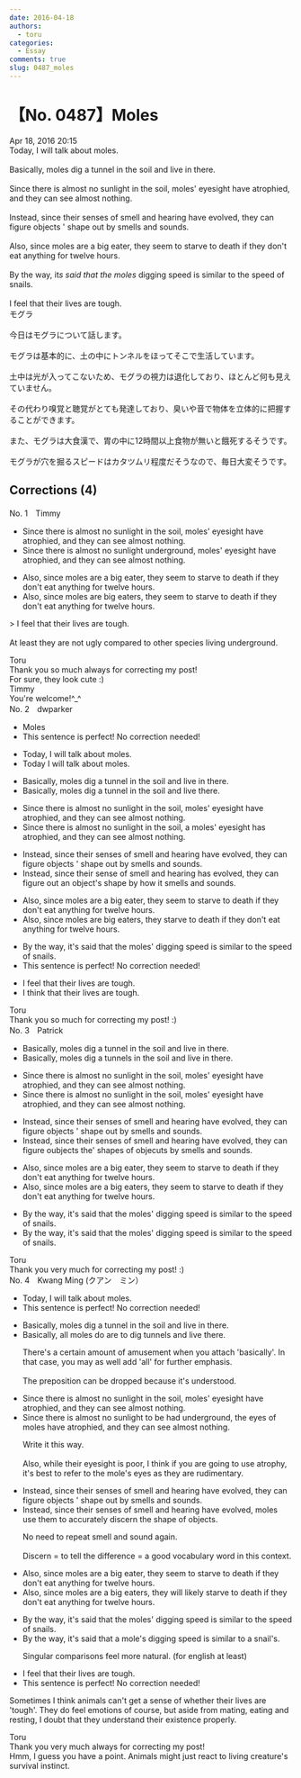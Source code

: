 ```yaml
---
date: 2016-04-18
authors:
  - toru
categories:
  - Essay
comments: true
slug: 0487_moles
---
```


# 【No. 0487】Moles
<div class="date">Apr 18, 2016 20:15</div>
<div id="post"><div id="body_show_ori">
Today, I will talk about moles.<br/><br/>Basically, moles dig a tunnel in the soil and live in there.<br/><br/>Since there is almost no sunlight in the soil, moles' eyesight have atrophied, and they can see almost nothing.<br/><br/>Instead, since their senses of smell and hearing have evolved, they can figure objects ' shape out by smells and sounds.<br/><br/>Also, since moles are a big eater, they seem to starve to death if they don't eat anything for twelve hours.<br/><br/>By the way, it<em>s said that the moles</em> digging speed is similar to the speed of snails.<br/><br/>I feel that their lives are tough.
</div></div>

<!-- more -->

<div id="post_ja"><div id="body_show_mo">
モグラ<br/><br/>今日はモグラについて話します。<br/><br/>モグラは基本的に、土の中にトンネルをほってそこで生活しています。<br/><br/>土中は光が入ってこないため、モグラの視力は退化しており、ほとんど何も見えていません。<br/><br/>その代わり嗅覚と聴覚がとても発達しており、臭いや音で物体を立体的に把握することができます。<br/><br/>また、モグラは大食漢で、胃の中に12時間以上食物が無いと餓死するそうです。<br/><br/>モグラが穴を掘るスピードはカタツムリ程度だそうなので、毎日大変そうです。
</div></div>

## Corrections (4)
<div id="block"><div class="first_name"> No. 1　<span class="just_name">Timmy</span></div><div id="block2">
<ul class="correction_field">
<li class="incorrect">Since there is almost no sunlight in the soil, moles' eyesight have atrophied, and they can see almost nothing.</li>
<li class="corrected correct">
Since there is almost no sunlight <span class="f_blue">underground</span>, moles' eyesight have atrophied, and they can see almost nothing.
</li>
</ul>
<ul class="correction_field">
<li class="incorrect">Also, since moles are a big eater, they seem to starve to death if they don't eat anything for twelve hours.</li>
<li class="corrected correct">
Also, since moles are big eater<span class="f_blue">s</span>, they seem to starve to death if they don't eat anything for twelve hours.
</li>
</ul>
<p class="comment_small">
 &gt; I feel that their lives are tough.
 <br/>
 <br/>
 At least they are not ugly compared to other species living underground.
</p>

</div><div class="name"><span class="just_name">Toru</span><br>
Thank you so much always for correcting my post!<br/>For sure, they look cute :)
</div>
<div class="name"><span class="just_name">Timmy</span><br>
You're welcome!^_^
</div>
</div>
<div id="block"><div class="first_name"> No. 2　<span class="just_name">dwparker</span></div><div id="block2">
<ul class="correction_field">
<li class="incorrect">Moles</li>
<li class="corrected perfect">This sentence is perfect! No correction needed!</li>
</ul>
<ul class="correction_field">
<li class="incorrect">Today, I will talk about moles.</li>
<li class="corrected correct">
Today I will talk about moles.
</li>
</ul>
<ul class="correction_field">
<li class="incorrect">Basically, moles dig a tunnel in the soil and live in there.</li>
<li class="corrected correct">
Basically, moles dig a tunnel in the soil and live there.
</li>
</ul>
<ul class="correction_field">
<li class="incorrect">Since there is almost no sunlight in the soil, moles' eyesight have atrophied, and they can see almost nothing.</li>
<li class="corrected correct">
Since there is almost no sunlight in the soil, a moles' eyesight has atrophied, and they can see almost nothing.
</li>
</ul>
<ul class="correction_field">
<li class="incorrect">Instead, since their senses of smell and hearing have evolved, they can figure objects ' shape out by smells and sounds.</li>
<li class="corrected correct">
Instead, since their sense of smell and hearing has evolved, they can figure out an object's shape by how it smells and sounds.
</li>
</ul>
<ul class="correction_field">
<li class="incorrect">Also, since moles are a big eater, they seem to starve to death if they don't eat anything for twelve hours.</li>
<li class="corrected correct">
Also, since moles are big eaters, they starve to death if they don't eat anything for twelve hours.
</li>
</ul>
<ul class="correction_field">
<li class="incorrect">By the way, it's said that the moles' digging speed is similar to the speed of snails.</li>
<li class="corrected perfect">This sentence is perfect! No correction needed!</li>
</ul>
<ul class="correction_field">
<li class="incorrect">I feel that their lives are tough.</li>
<li class="corrected correct">
I think that their lives are tough.
</li>
</ul>
</div><div class="name"><span class="just_name">Toru</span><br>
Thank you so much for correcting my post! :)
</div>
</div>
<div id="block"><div class="first_name"> No. 3　<span class="just_name">Patrick</span></div><div id="block2">
<ul class="correction_field">
<li class="incorrect">Basically, moles dig a tunnel in the soil and live in there.</li>
<li class="corrected correct">
Basically, moles dig <span class="f_gray"><span class="sline">a </span></span>tunnel<span class="f_red">s</span> in the soil and live in there.
</li>
</ul>
<ul class="correction_field">
<li class="incorrect">Since there is almost no sunlight in the soil, moles' eyesight have atrophied, and they can see almost nothing.</li>
<li class="corrected correct">
Since there is almost no sunlight in the soil, moles' eyesight have atrophied, and they can see almost nothing.
</li>
</ul>
<ul class="correction_field">
<li class="incorrect">Instead, since their senses of smell and hearing have evolved, they can figure objects ' shape out by smells and sounds.</li>
<li class="corrected correct">
Instead, <span class="f_gray"><span class="sline">since </span></span>their senses of smell and hearing have evolved, they can figure o<span class="f_red">u</span><span class="f_gray"><span class="sline">bjec</span></span>t<span class="f_gray"><span class="sline">s</span></span> <span class="f_red">the</span><span class="f_gray"><span class="sline">'</span></span> shape<span class="f_red">s</span> o<span class="f_red">f objec</span><span class="f_gray"><span class="sline">u</span></span>t<span class="f_red">s</span> by smells and sounds.
</li>
</ul>
<ul class="correction_field">
<li class="incorrect">Also, since moles are a big eater, they seem to starve to death if they don't eat anything for twelve hours.</li>
<li class="corrected correct">
Also, since moles are <span class="f_gray"><span class="sline">a </span></span>big eater<span class="f_red">s</span>, they seem to starve to death if they don't eat anything for twelve hours.
</li>
</ul>
<ul class="correction_field">
<li class="incorrect">By the way, it's said that the moles' digging speed is similar to the speed of snails.</li>
<li class="corrected correct">
By the way, it's said that <span class="f_gray"><span class="sline">the </span></span>moles' digging speed is similar to the speed of snails.
</li>
</ul>
</div><div class="name"><span class="just_name">Toru</span><br>
Thank you very much for correcting my post! :)
</div>
</div>
<div id="block"><div class="first_name"> No. 4　<span class="just_name">Kwang Ming (クアン　ミン）</span></div><div id="block2">
<ul class="correction_field">
<li class="incorrect">Today, I will talk about moles.</li>
<li class="corrected perfect">This sentence is perfect! No correction needed!</li>
</ul>
<ul class="correction_field">
<li class="incorrect">Basically, moles dig a tunnel in the soil and live in there.</li>
<li class="corrected correct">
<span class="f_blue">Basically</span>, <span class="f_blue">all </span>moles do are to dig tunnels and <span class="f_blue">live there.</span>
<p class="correction_comment">There's a certain amount of amusement when you attach 'basically'. In that case, you may as well add 'all' for further emphasis.<br/><br/>The preposition can be dropped because it's understood.</p>
</li>
</ul>
<ul class="correction_field">
<li class="incorrect">Since there is almost no sunlight in the soil, moles' eyesight have atrophied, and they can see almost nothing.</li>
<li class="corrected correct">
<span class="f_blue">Since there is almost no sunlight to be had underground,</span> the<span class="f_blue"> eyes of moles</span> have atrophied, and they can see almost nothing.
<p class="correction_comment">Write it this way.<br/><br/>Also, while their eyesight is poor, I think if you are going to use atrophy, it's best to refer to the mole's eyes as they are rudimentary.</p>
</li>
</ul>
<ul class="correction_field">
<li class="incorrect">Instead, since their senses of smell and hearing have evolved, they can figure objects ' shape out by smells and sounds.</li>
<li class="corrected correct">
Instead, since their senses of smell and hearing have evolved, <span class="f_blue">moles use them to accurately discern the shape of objects.</span>
<p class="correction_comment">No need to repeat smell and sound again.<br/><br/>Discern = to tell the difference = a good vocabulary word in this context.</p>
</li>
</ul>
<ul class="correction_field">
<li class="incorrect">Also, since moles are a big eater, they seem to starve to death if they don't eat anything for twelve hours.</li>
<li class="corrected correct">
Also, since moles are <span class="sline"><span class="f_blue">a </span></span>big <span class="f_blue">eaters</span>, they <span class="f_blue">will likely</span> starve to death if they don't eat anything for twelve hours.
</li>
</ul>
<ul class="correction_field">
<li class="incorrect">By the way, it's said that the moles' digging speed is similar to the speed of snails.</li>
<li class="corrected correct">
By the way, it's said that <span class="f_blue">a mole's digging speed is similar to a snail's.</span>
<p class="correction_comment">Singular comparisons feel more natural. (for english at least)</p>
</li>
</ul>
<ul class="correction_field">
<li class="incorrect">I feel that their lives are tough.</li>
<li class="corrected perfect">This sentence is perfect! No correction needed!</li>
</ul>
<p class="comment_small">
 Sometimes I think animals can't get a sense of whether their lives are 'tough'. They do feel emotions of course, but aside from mating, eating and resting, I doubt that they understand their existence properly.
</p>

</div><div class="name"><span class="just_name">Toru</span><br>
Thank you very much always for correcting my post!<br/>Hmm, I guess you have a point. Animals might just react to living creature's survival instinct.
</div>
</div>
